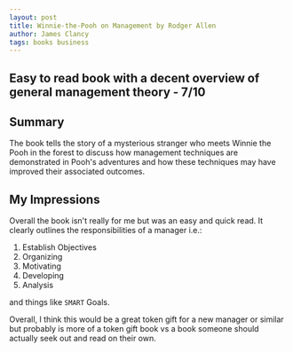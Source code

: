 ```yaml
---
layout: post
title: Winnie-the-Pooh on Management by Rodger Allen
author: James Clancy
tags: books business
---
```


## Easy to read book with a decent overview of general management theory  - 7/10


## Summary

The book tells the story of a mysterious stranger who meets Winnie the Pooh in the forest to discuss how management techniques are demonstrated in Pooh's adventures and how these techniques may have improved their associated outcomes. 

## My Impressions

Overall the book isn't really for me but was an easy and quick read. It clearly outlines the responsibilities of a manager i.e.:

1. Establish Objectives
2. Organizing
3. Motivating
4. Developing
5. Analysis

and things like `SMART` Goals. 

Overall, I think this would be a great token gift for a new manager or similar but probably is more of a token gift book vs a book someone should actually seek out and read on their own.